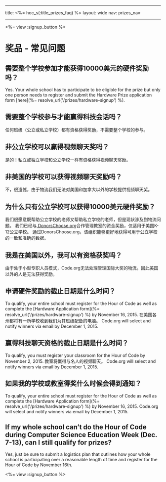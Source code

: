* * *

title: <%= hoc_s(:title_prizes_faq) %> layout: wide nav: prizes_nav

* * *

<%= view :signup_button %>

# 奖品 - 常见问题

## 需要整个学校参加才能获得10000美元的硬件奖励吗？

Yes. Your whole school has to participate to be eligible for the prize but only one person needs to register and submit the Hardware Prize application form [here](%= resolve_url('/prizes/hardware-signup') %).

## 需要整个学校参与才能赢得科技会话吗？

任何班级（公立或私立学校）都有资格获得奖励，不需要整个学校的参与。

## 非公立学校可以赢得视频聊天奖吗？

是的！私立或独立学校和公立学校一样有资格获得视频聊天奖励。

## 非美国的学校可以获得视频聊天奖励吗？

不，很遗憾，由于物流我们无法对美国和加拿大以外的学校提供视频聊天奖。

## 为什么只有公立学校可以获得10000美元硬件奖励？

我们很愿意既帮助公立学校的老师又帮助私立学校的老师，但是现状涉及到物流问题。 我们已经与[ DonorsChoose.org](http://donorschoose.org)合作管理教室的资金奖励，仅适用于美国K-12公立学校。 通过DonorsChoose.org，该组织能够更好地获得可用于公立学校的一致和准确的数据。

## 我是在美国以外，我可以有资格获奖吗？

由于处于小型专职人员模式，Code.org无法处理管理国际大奖的物流。因此美国以外的人是无法获得奖励。

## 申请硬件奖励的截止日期是什么时间？

To qualify, your entire school must register for the Hour of Code as well as complete the [Hardware Application form](%= resolve_url('/prizes/hardware-signup') %) by November 16, 2015. 在美国各州都将有一所学校收到我们为其班级配备的电脑。 Code.org will select and notify winners via email by December 1, 2015.

## 赢得科技聊天资格的截止日期是什么时间？

To qualify, you must register your classroom for the Hour of Code by November 2, 2015. 教室将赢得与名人的视频聊天。 Code.org will select and notify winners via email by December 1, 2015.

## 如果我的学校或教室得奖什么时候会得到通知？

To qualify, your entire school must register for the Hour of Code as well as complete the [Hardware Application form](%= resolve_url('/prizes/hardware-signup') %) by November 16, 2015. Code.org will select and notify winners via email by December 1, 2015.

## If my whole school can’t do the Hour of Code during Computer Science Education Week (Dec. 7-13), can I still qualify for prizes?

Yes, just be sure to submit a logistics plan that outlines how your whole school is participating over a reasonable length of time and register for the Hour of Code by November 16th.

<%= view :signup_button %>